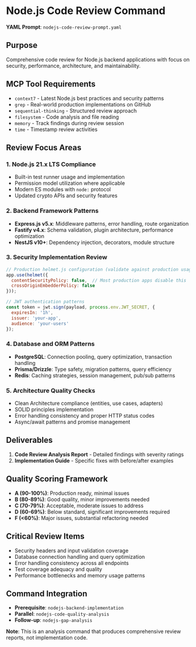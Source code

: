 # Node.js Code Review Command

**YAML Prompt**: `nodejs-code-review-prompt.yaml`

## Purpose
Comprehensive code review for Node.js backend applications with focus on security, performance, architecture, and maintainability.

## MCP Tool Requirements
- `context7` - Latest Node.js best practices and security patterns
- `grep` - Real-world production implementations on GitHub
- `sequential-thinking` - Structured review approach
- `filesystem` - Code analysis and file reading
- `memory` - Track findings during review session
- `time` - Timestamp review activities

## Review Focus Areas

### 1. Node.js 21.x LTS Compliance
- Built-in test runner usage and implementation
- Permission model utilization where applicable
- Modern ES modules with `node:` protocol
- Updated crypto APIs and security features

### 2. Backend Framework Patterns
- **Express.js v5.x**: Middleware patterns, error handling, route organization
- **Fastify v4.x**: Schema validation, plugin architecture, performance optimization
- **NestJS v10+**: Dependency injection, decorators, module structure

### 3. Security Implementation Review
```javascript
// Production helmet.js configuration (validate against production usage)
app.use(helmet({
  contentSecurityPolicy: false,  // Most production apps disable this
  crossOriginEmbedderPolicy: false
}));

// JWT authentication patterns
const token = jwt.sign(payload, process.env.JWT_SECRET, {
  expiresIn: '1h',
  issuer: 'your-app',
  audience: 'your-users'
});
```

### 4. Database and ORM Patterns
- **PostgreSQL**: Connection pooling, query optimization, transaction handling
- **Prisma/Drizzle**: Type safety, migration patterns, query efficiency
- **Redis**: Caching strategies, session management, pub/sub patterns

### 5. Architecture Quality Checks
- Clean Architecture compliance (entities, use cases, adapters)
- SOLID principles implementation
- Error handling consistency and proper HTTP status codes
- Async/await patterns and promise management

## Deliverables
1. **Code Review Analysis Report** - Detailed findings with severity ratings
2. **Implementation Guide** - Specific fixes with before/after examples

## Quality Scoring Framework
- **A (90-100%)**: Production ready, minimal issues
- **B (80-89%)**: Good quality, minor improvements needed
- **C (70-79%)**: Acceptable, moderate issues to address
- **D (60-69%)**: Below standard, significant improvements required
- **F (<60%)**: Major issues, substantial refactoring needed

## Critical Review Items
- Security headers and input validation coverage
- Database connection handling and query optimization
- Error handling consistency across all endpoints
- Test coverage adequacy and quality
- Performance bottlenecks and memory usage patterns

## Command Integration
- **Prerequisite**: `nodejs-backend-implementation`
- **Parallel**: `nodejs-code-quality-analysis`
- **Follow-up**: `nodejs-gap-analysis`

**Note**: This is an analysis command that produces comprehensive review reports, not implementation code.